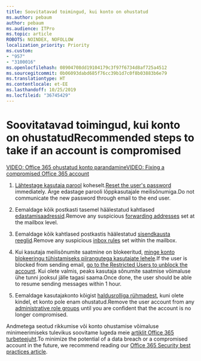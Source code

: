 ```yaml
---
title: Soovitatavad toimingud, kui konto on ohustatud
ms.author: pebaum
author: pebaum
ms.audience: ITPro
ms.topic: article
ROBOTS: NOINDEX, NOFOLLOW
localization_priority: Priority
ms.custom:
- "957"
- "3100016"
ms.openlocfilehash: 08904708dd19104179c3f97f6734d8af725a4512
ms.sourcegitcommit: 0b06093dabd685f76cc39b1d7c0f8b03883b6e79
ms.translationtype: HT
ms.contentlocale: et-EE
ms.lasthandoff: 10/25/2019
ms.locfileid: "36745429"
---
```

# <a name="recommended-steps-to-take-if-an-account-is-compromised"></a><span data-ttu-id="4d217-102">Soovitatavad toimingud, kui konto on ohustatud</span><span class="sxs-lookup"><span data-stu-id="4d217-102">Recommended steps to take if an account is compromised</span></span>

[<span data-ttu-id="4d217-103">VIDEO: Office 365 ohustatud konto parandamine</span><span class="sxs-lookup"><span data-stu-id="4d217-103">VIDEO: Fixing a compromised Office 365 account</span></span>](https://www.microsoft.com/videoplayer/embed/RE2jvOb?pid=ocpVideo0-innerdiv-oneplayer&amp;postJsllMsg=true&amp;maskLevel=20&amp;autoplay=true)
  
1. <span data-ttu-id="4d217-104">[Lähtestage kasutaja parool](https://docs.microsoft.com/office365/admin/add-users/reset-passwords) koheselt.</span><span class="sxs-lookup"><span data-stu-id="4d217-104">[Reset the user's password](https://docs.microsoft.com/office365/admin/add-users/reset-passwords) immediately.</span></span> <span data-ttu-id="4d217-105">Ärge edastage parooli lõppkasutajale meilisõnumiga.</span><span class="sxs-lookup"><span data-stu-id="4d217-105">Do not communicate the new password through email to the end user.</span></span>

2. <span data-ttu-id="4d217-106">Eemaldage kõik postkasti tasemel häälestatud kahtlased [edastamisaadressid](https://docs.microsoft.com/office365/admin/email/configure-email-forwarding).</span><span class="sxs-lookup"><span data-stu-id="4d217-106">Remove any suspicious [forwarding addresses](https://docs.microsoft.com/office365/admin/email/configure-email-forwarding) set at the mailbox level.</span></span>

3. <span data-ttu-id="4d217-107">Eemaldage kõik kahtlased postkastis häälestatud [sisendkausta reeglid](https://support.office.com/article/1433E3A0-7FB0-4999-B536-50E05CB67FED).</span><span class="sxs-lookup"><span data-stu-id="4d217-107">Remove any suspicious [inbox rules](https://support.office.com/article/1433E3A0-7FB0-4999-B536-50E05CB67FED) set within the mailbox.</span></span>

4. <span data-ttu-id="4d217-108">Kui kasutaja meilisõnumite saatmine on blokeeritud, [minge konto blokeeringu tühistamiseks piirangutega kasutajate lehele](https://protection.office.com/?hash=/restrictedusers).</span><span class="sxs-lookup"><span data-stu-id="4d217-108">If the user is blocked from sending email, [go to the Restricted Users to unblock the account](https://protection.office.com/?hash=/restrictedusers).</span></span> <span data-ttu-id="4d217-109">Kui olete valmis, peaks kasutaja sõnumite saatmise võimaluse ühe tunni jooksul jälle tagasi saama.</span><span class="sxs-lookup"><span data-stu-id="4d217-109">Once done, the user should be able to resume sending messages within 1 hour.</span></span>

5. <span data-ttu-id="4d217-110">Eemaldage kasutajakonto kõigist [haldusrolliga rühmadest](https://docs.microsoft.com//office365/admin/add-users/assign-admin-roles), kuni olete kindel, et konto pole enam ohustatud.</span><span class="sxs-lookup"><span data-stu-id="4d217-110">Remove the user account from any [administrative role groups](https://docs.microsoft.com//office365/admin/add-users/assign-admin-roles) until you are confident that the account is no longer compromised.</span></span>

<span data-ttu-id="4d217-111">Andmetega seotud rikkumise või konto ohustamise võimaluse minimeerimiseks tulevikus soovitame lugeda meie [artiklit Office 365 turbeteejuht](https://docs.microsoft.com//office365/securitycompliance/security-roadmap).</span><span class="sxs-lookup"><span data-stu-id="4d217-111">To minimize the potential of a data breach or a compromised account in the future, we recommend reading our [Office 365 Security best practices article](https://docs.microsoft.com//office365/securitycompliance/security-roadmap).</span></span>
  